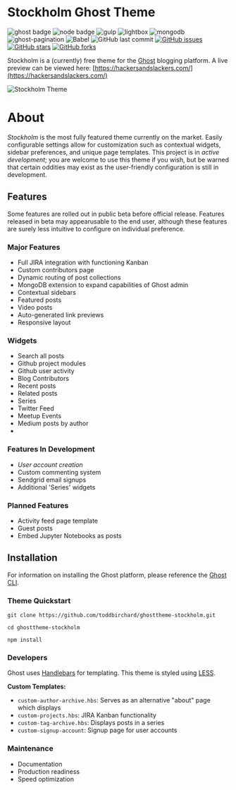 # Stockholm Ghost Theme

![ghost badge](https://img.shields.io/badge/ghost-2.6.1-lightgrey.svg?longCache=true&style=flat-square)
![node badge](https://img.shields.io/badge/node-v10.13.0-green.svg?longCache=true&style=flat-square)
![gulp](https://img.shields.io/badge/gulp-v4.0.0-green.svg?longCache=true&style=flat-square)
![lightbox](https://img.shields.io/badge/lightbox-v2.10.0-blue.svg?longCache=true&style=flat-square)
![mongodb](https://img.shields.io/badge/MongoDB--Atlas-v4.0-green.svg?longCache=true&style=flat-square)
![ghost-pagination](https://img.shields.io/badge/ghost--pagination-0.1.3-green.svg?longCache=true&style=flat-square)
![Babel](https://img.shields.io/badge/@babel/core-7.1.2-yellow.svg?longCache=true&style=flat-square)
![GitHub last commit](https://img.shields.io/github/last-commit/google/skia.svg?style=flat-square)
[![GitHub issues](https://img.shields.io/github/issues/toddbirchard/ghosttheme-stockholm.svg?style=flat-square)](https://github.com/toddbirchard/ghosttheme-stockholm/issues)
[![GitHub stars](https://img.shields.io/github/stars/toddbirchard/ghosttheme-stockholm.svg?style=flat-square)](https://github.com/toddbirchard/ghosttheme-stockholm/stargazers)
[![GitHub forks](https://img.shields.io/github/forks/toddbirchard/ghosttheme-stockholm.svg?style=flat-square)](https://github.com/toddbirchard/ghosttheme-stockholm/network)

Stockholm is a (currently) free theme for the [Ghost](https://github.com/TryGhost) blogging platform. A live preview can be viewed here: [https://hackersandslackers.com/](https://hackersandslackers.com/)

![Stockholm Theme](https://github.com/toddbirchard/ghosttheme-stockholm/blob/master/assets/images/stockholm2.jpg)

# About

_Stockholm_ is the most fully featured theme currently on the market. Easily configurable settings allow for customization such as contextual widgets, sidebar preferences, and unique page templates. This project is in *active development*; you are welcome to use this theme if you wish, but be warned that certain oddities may exist as the user-friendly configuration is still in development.

## Features

Some features are rolled out in public beta before official release. Features released in beta may appearusable to the end user, although these features are surely less intuitive to configure on individual preference.

### Major Features

- Full JIRA integration with functioning Kanban
- Custom contributors page
- Dynamic routing of post collections
- MongoDB extension to expand capabilities of Ghost admin
- Contextual sidebars
- Featured posts
- Video posts
- Auto-generated link previews
- Responsive layout

### Widgets

- Search all posts
- Github project modules
- Github user activity
- Blog Contributors 
- Recent posts 
- Related posts 
- Series 
- Twitter Feed
- Meetup Events
- Medium posts by author
- 

### Features In Development

- _User account creation_
- Custom commenting system
- Sendgrid email signups
- Additional 'Series' widgets

### Planned Features

- Activity feed page template
- Guest posts
- Embed Jupyter Notebooks as posts

## Installation

For information on installing the Ghost platform, please reference the [Ghost CLI](https://docs.ghost.org/docs/cli-install).

### Theme Quickstart

```
git clone https://github.com/toddbirchard/ghosttheme-stockholm.git

cd ghosttheme-stockholm

npm install
```

### Developers

Ghost uses [Handlebars](http://handlebarsjs.com/) for templating. This theme is styled using [LESS](http://lesscss.org/).

**Custom Templates:**

- `custom-author-archive.hbs`: Serves as an alternative "about" page which displays 
- `custom-projects.hbs`: JIRA Kanban functionality
- `custom-tag-archive.hbs`: Displays posts in a series
- `custom-signup-account`: Signup page for user accounts

### Maintenance

- Documentation
- Production readiness
- Speed optimization
